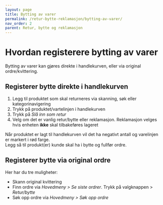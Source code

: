 ```yaml
---
layout: page
title: Bytting av varer
permalink: /retur-bytte-reklamasjon/bytting-av-varer/
nav_order: 2
parent: Retur, bytte og reklamasjon
---
```


# Hvordan registerere bytting av varer

Bytting av varer kan gjøres direkte i handlekurven, eller via original ordre/kvittering.

## Registerer bytte direkte i handlekurven
1. Legg til produktet som skal returneres via skanning, søk eller kategorinavigering
2. Trykk på produktet/vartelinjen i handlekurven
3. Trykk på _Slå inn som retur_
4. Velg om det er vanlig retur/bytte eller reklamasjon. Reklamasjon velges hvis enheten **ikke** skal tilbakeføres lageret

Når produktet er lagt til handlekurven vil det ha negativt antall og varelinjen er markert i rød farge. <br>
Legg så til produkt(er) kunde skal ha i bytte og fullfør ordre. 

## Registerer bytte via original ordre
Her har du tre muligheter:
- Skann original kvittering
- Finn ordre via _Hovedmeny > Se siste ordrer_. Trykk på valgknappen > _Retur/bytte_
- Søk opp ordre via _Hovedmeny > Søk opp ordre_

